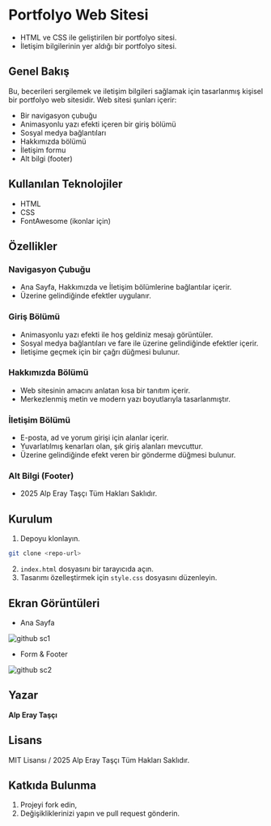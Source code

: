 # Portfolyo Web Sitesi
- HTML ve CSS ile geliştirilen bir portfolyo sitesi.
- İletişim bilgilerinin yer aldığı bir portfolyo sitesi.

## Genel Bakış
Bu, becerileri sergilemek ve iletişim bilgileri sağlamak için tasarlanmış kişisel bir portfolyo web sitesidir. Web sitesi şunları içerir:
- Bir navigasyon çubuğu
- Animasyonlu yazı efekti içeren bir giriş bölümü
- Sosyal medya bağlantıları
- Hakkımızda bölümü
- İletişim formu
- Alt bilgi (footer)

## Kullanılan Teknolojiler
- HTML
- CSS
- FontAwesome (ikonlar için)

## Özellikler
### Navigasyon Çubuğu
- Ana Sayfa, Hakkımızda ve İletişim bölümlerine bağlantılar içerir.
- Üzerine gelindiğinde efektler uygulanır.

### Giriş Bölümü
- Animasyonlu yazı efekti ile hoş geldiniz mesajı görüntüler.
- Sosyal medya bağlantıları ve fare ile üzerine gelindiğinde efektler içerir.
- İletişime geçmek için bir çağrı düğmesi bulunur.

### Hakkımızda Bölümü
- Web sitesinin amacını anlatan kısa bir tanıtım içerir.
- Merkezlenmiş metin ve modern yazı boyutlarıyla tasarlanmıştır.

### İletişim Bölümü
- E-posta, ad ve yorum girişi için alanlar içerir.
- Yuvarlatılmış kenarları olan, şık giriş alanları mevcuttur.
- Üzerine gelindiğinde efekt veren bir gönderme düğmesi bulunur.

### Alt Bilgi (Footer)
- 2025 Alp Eray Taşçı Tüm Hakları Saklıdır.

## Kurulum
1. Depoyu klonlayın.
 ````bash
git clone <repo-url>
````
2. `index.html` dosyasını bir tarayıcıda açın.
3. Tasarımı özelleştirmek için `style.css` dosyasını düzenleyin.

## Ekran Görüntüleri

- Ana Sayfa

![github sc1](https://github.com/user-attachments/assets/d69a29c8-465b-48da-8786-11cc26fb113b)
- Form & Footer

![github sc2](https://github.com/user-attachments/assets/25a94f42-b573-4351-8614-a675064f2f76)

## Yazar
**Alp Eray Taşçı**

## Lisans
MIT Lisansı / 2025 Alp Eray Taşçı Tüm Hakları Saklıdır.

## Katkıda Bulunma

1. Projeyi fork edin,
2. Değişikliklerinizi yapın ve pull request gönderin.
